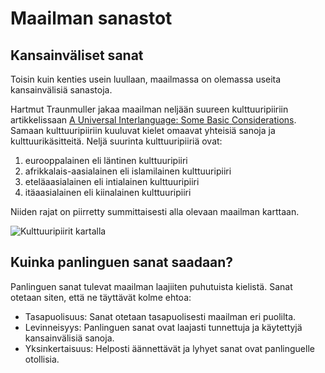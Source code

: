 Maailman sanastot
=================

Kansainväliset sanat
--------------------

Toisin kuin kenties usein luullaan, maailmassa on olemassa useita kansainvälisiä sanastoja.

Hartmut Traunmuller jakaa maailman neljään suureen kulttuuripiiriin artikkelissaan [A Universal Interlanguage: Some Basic Considerations](http://www.ling.su.se/staff/hartmut/UIL.pdf). Samaan kulttuuripiiriin kuuluvat kielet omaavat yhteisiä sanoja ja kulttuurikäsitteitä. Neljä suurinta kulttuuripiiriä ovat:

1. eurooppalainen eli läntinen kulttuuripiiri
2. afrikkalais-aasialainen eli islamilainen kulttuuripiiri
3. eteläaasialainen eli intialainen kulttuuripiiri
4. itäaasialainen eli kiinalainen kulttuuripiiri

Niiden rajat on piirretty summittaisesti alla olevaan maailman karttaan.

![](http://www.pandunia.info/grafe/linguisticspheres.gif "Kulttuuripiirit kartalla")


Kuinka panlinguen sanat saadaan?
-------------------------------

Panlinguen sanat tulevat maailman laajiiten puhutuista kielistä. Sanat otetaan siten, että ne täyttävät kolme ehtoa:

- Tasapuolisuus: Sanat otetaan tasapuolisesti maailman eri puolilta.
- Levinneisyys: Panlinguen sanat ovat laajasti tunnettuja ja käytettyjä kansainvälisiä sanoja.
- Yksinkertaisuus: Helposti äännettävät ja lyhyet sanat ovat panlinguelle otollisia.




